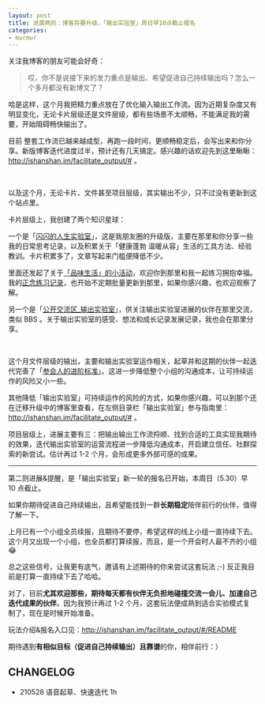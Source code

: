 ```yaml
---
layout: post
title: 进展两则：博客将要升级，「输出实验室」周日早10点截止报名
categories:
- murmur
---
```



关注我博客的朋友可能会好奇：

> 哎，你不是说接下来的发力重点是输出、希望促进自己持续输出吗？怎么一个多月都没有新博文了？

哈是这样，这个月我把精力重点放在了优化输入输出工作流。因为近期复杂度又有明显变化，无论卡片层级还是文件层级，都有些场景不太顺畅，不能满足我的需要，开始阻碍畅快输出了。

目前<!-- more --> 整套工作流已越来越成型，再跑一段时间，更顺畅稳定后，会写出来和你分享。新版博客迭代进度过半，预计还有几天搞定。感兴趣的话欢迎先到这里瞅瞅：http://ishanshan.im/facilitate_output/# 。


<br> 

以及这个月，无论卡片、文件甚至项目层级，其实输出不少，只不过没有更新到这个站点里。

卡片层级上，我创建了两个知识星球：

一个是「[闪闪的人生实验室](https://t.zsxq.com/Vrzji2B)」，这是我朋友圈的升级版，主要在那里和你分享一些我的日常思考记录，以及积累关于「健康蓬勃 温暖从容」生活的工具方法、经验教训。卡片积累多了，文章写起来门槛便降低不少。

里面还发起了关于[「品味生活」的小活动](https://t.zsxq.com/uj6YBe6)，欢迎你到那里和我一起练习拥抱幸福。
我的[正念练习记录](https://t.zsxq.com/b6Y7EQN)，也开始不定期批量更新到那里，如果你感兴趣，也欢迎观察了解。


另一个是「[公开交流区_输出实验室](https://t.zsxq.com/2jaMjyr)」，供关注输出实验室进展的伙伴在那里交流，类似 BBS 。关于输出实验室的感受、想法和成长记录发展记录，我也会在那里分享。

<br> 

这个月文件层级的输出，主要和输出实验室运作相关，起草并和这期的伙伴一起迭代完善了「[参会人的进阶标准](https://docs.qq.com/sheet/DVVd5eXNrVUlaTmh3?tab=8bdky8)」。这进一步降低整个小组的沟通成本，让可持续运作的风险又小一些。

其他降低「输出实验室」可持续运作的风险的方式，如果你感兴趣，可以到那个还在迁移升级中的博客里查看，在左侧目录栏「输出实验室」参与指南里：http://ishanshan.im/facilitate_output/# 。


项目层级上，进展主要有三：把输出输出工作流捋顺、找到合适的工具实现我期待的效果，迭代输出实验室的运营流程进一步降低沟通成本，开启建立信任、社群探索的新尝试。估计再过 1-2 个月，会形成更多外部可感的成果。

---

第二则进展&提醒，是「输出实验室」新一轮的报名已开始，本周日（5.30）早 10 点截止。

如果你期待促进自己持续输出，且希望能找到一群**长期稳定**陪伴前行的伙伴，值得了解一下。

上月已有一个小组全员续报，且期待不要停，希望这样的线上小组一直持续下去。这个月又出现一个小组，也全员都打算续报，而且，是一个开会时人最不齐的小组😂

总之这些信号，让我更有底气，邀请有上述期待的你来尝试这套玩法 ;-) 反正我目前是打算一直持续下去了哈哈。


对了，目前**尤其欢迎那些，期待每天都有伙伴无负担地碰撞交流一会儿、加速自己迭代成果的伙伴**。因为我预计再过 1-2 个月，这套玩法便成熟到适合实验模式复制了，现在是时候开始准备。


玩法介绍&报名入口见：http://ishanshan.im/facilitate_output/#/README

期待遇到**有相似目标（促进自己持续输出）**且**靠谱**的你，相伴前行：）


## CHANGELOG 

- 210528 语音起草、快速迭代 1h